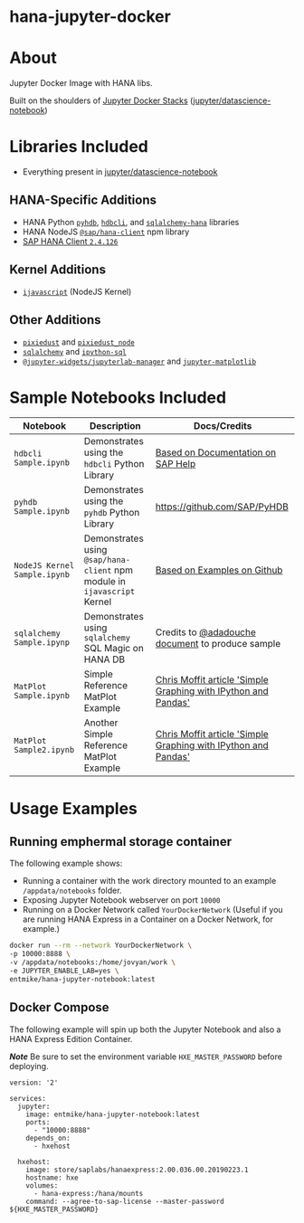 # hana-jupyter-docker

# About
Jupyter Docker Image with HANA libs.

Built on the shoulders of [Jupyter Docker Stacks](https://jupyter-docker-stacks.readthedocs.io/en/latest/index.html) ([jupyter/datascience-notebook](https://hub.docker.com/r/jupyter/datascience-notebook))

# Libraries Included

- Everything present in [jupyter/datascience-notebook](https://hub.docker.com/r/jupyter/datascience-notebook)
## HANA-Specific Additions
- HANA Python [`pyhdb`](https://github.com/SAP/PyHDB), [`hdbcli`](https://help.sap.com/viewer/0eec0d68141541d1b07893a39944924e/2.0.02/en-US/f3b8fabf34324302b123297cdbe710f0.html), and [`sqlalchemy-hana`](https://github.com/SAP/sqlalchemy-hana) libraries
- HANA NodeJS [`@sap/hana-client`](https://help.sap.com/viewer/0eec0d68141541d1b07893a39944924e/2.0.02/en-US/58c18548dab04a438a0f9c44be82b6cd.html) npm library
- [SAP HANA Client `2.4.126`](https://tools.hana.ondemand.com/#hanatools)

## Kernel Additions
- [`ijavascript`](https://www.npmjs.com/package/ijavascript) (NodeJS Kernel)

## Other Additions
- [`pixiedust`](https://github.com/pixiedust/pixiedust) and [`pixiedust_node`](https://github.com/pixiedust/pixiedust_node)
- [`sqlalchemy`](https://github.com/sqlalchemy/sqlalchemy) and [`ipython-sql`](https://github.com/catherinedevlin/ipython-sql)
- [`@jupyter-widgets/jupyterlab-manager`](https://github.com/jupyter-widgets/ipywidgets/tree/master/packages/jupyterlab-manager) and [`jupyter-matplotlib`](https://github.com/matplotlib/jupyter-matplotlib)

# Sample Notebooks Included
| Notebook | Description | Docs/Credits |
| -------- | ----------- | ------------ |
| `hdbcli Sample.ipynb` | Demonstrates using the `hdbcli` Python Library | [Based on Documentation on SAP Help](https://help.sap.com/viewer/0eec0d68141541d1b07893a39944924e/2.0.02/en-US/f3b8fabf34324302b123297cdbe710f0.html) |
| `pyhdb Sample.ipynb` | Demonstrates using the `pyhdb` Python Library | https://github.com/SAP/PyHDB |
| `NodeJS Kernel Sample.ipynb` | Demonstrates using `@sap/hana-client` npm module in `ijavascript` Kernel | [Based on Examples on Github](https://github.com/SAP/PyHDB#getting-started) |
| `sqlalchemy Sample.ipynp` | Demonstrates using `sqlalchemy` SQL Magic on HANA DB | Credits to [@adadouche](https://github.com/adadouche) [document](https://developers.sap.com/tutorials/mlb-hxe-tools-jupyter.html) to produce sample |
| `MatPlot Sample.ipynb` | Simple Reference MatPlot Example | [Chris Moffit article 'Simple Graphing with IPython and Pandas'](https://pbpython.com/simple-graphing-pandas.html) |
| `MatPlot Sample2.ipynb` | Another Simple Reference MatPlot Example | [Chris Moffit article 'Simple Graphing with IPython and Pandas'](https://pbpython.com/simple-graphing-pandas.html) |

# Usage Examples

## Running emphermal storage container
The following example shows:

- Running a container with the work directory mounted to an example `/appdata/notebooks` folder.
- Exposing Jupyter Notebook webserver on port `10000`
- Running on a Docker Network called `YourDockerNetwork` (Useful if you are running HANA Express in a Container on a Docker Network, for example.)
```bash
docker run --rm --network YourDockerNetwork \
-p 10000:8888 \
-v /appdata/notebooks:/home/jovyan/work \
-e JUPYTER_ENABLE_LAB=yes \ 
entmike/hana-jupyter-notebook:latest
```
## Docker Compose
The following example will spin up both the Jupyter Notebook and also a HANA Express Edition Container.

***Note*** Be sure to set the environment variable `HXE_MASTER_PASSWORD` before deploying.
```
version: '2'

services:
  jupyter:
    image: entmike/hana-jupyter-notebook:latest
    ports:
      - "10000:8888"
    depends_on:
      - hxehost
      
  hxehost:
    image: store/saplabs/hanaexpress:2.00.036.00.20190223.1
    hostname: hxe
    volumes:
      - hana-express:/hana/mounts
    command: --agree-to-sap-license --master-password ${HXE_MASTER_PASSWORD}
```
